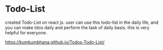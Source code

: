# Todo-List

created Todo-List on react js. user can use this todo-list in the daily life, and you can make tdos daily and perform the task of daily basis. this is very helpful for everyone.

 https://kumkumbhana.github.io/Todos-Todo-List/
